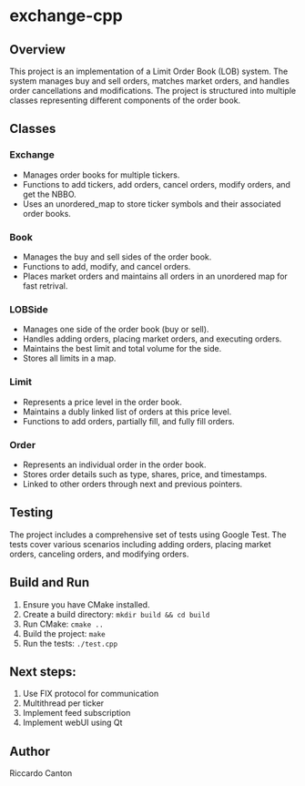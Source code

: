 # exchange-cpp

## Overview

This project is an implementation of a Limit Order Book (LOB) system. The system manages buy and sell orders, matches market orders, and handles order cancellations and modifications. The project is structured into multiple classes representing different components of the order book.

## Classes

### Exchange
- Manages order books for multiple tickers.
- Functions to add tickers, add orders, cancel orders, modify orders, and get the NBBO.
- Uses an unordered_map to store ticker symbols and their associated order books.

### Book
- Manages the buy and sell sides of the order book.
- Functions to add, modify, and cancel orders.
- Places market orders and maintains all orders in an unordered map for fast retrival.

### LOBSide
- Manages one side of the order book (buy or sell).
- Handles adding orders, placing market orders, and executing orders.
- Maintains the best limit and total volume for the side.
- Stores all limits in a map.

### Limit
- Represents a price level in the order book.
- Maintains a dubly linked list of orders at this price level.
- Functions to add orders, partially fill, and fully fill orders.

### Order
- Represents an individual order in the order book.
- Stores order details such as type, shares, price, and timestamps.
- Linked to other orders through next and previous pointers.

## Testing

The project includes a comprehensive set of tests using Google Test. The tests cover various scenarios including adding orders, placing market orders, canceling orders, and modifying orders.

## Build and Run

1. Ensure you have CMake installed.
2. Create a build directory: `mkdir build && cd build`
3. Run CMake: `cmake ..`
4. Build the project: `make`
5. Run the tests: `./test.cpp`

## Next steps:

1. Use FIX protocol for communication
2. Multithread per ticker
3. Implement feed subscription
4. Implement webUI using Qt

## Author

Riccardo Canton
